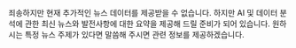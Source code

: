 죄송하지만 현재 추가적인 뉴스 데이터를 제공받을 수 없습니다. 하지만 AI 및 데이터 분석에 관한 최신 뉴스와 발전사항에 대한 요약을 제공해 드릴 준비가 되어 있습니다. 원하시는 특정 뉴스 주제가 있다면 말씀해 주시면 관련 정보를 제공하겠습니다.